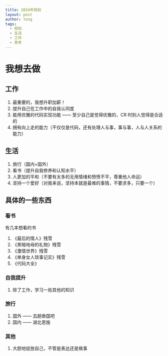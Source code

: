 ```yaml
---
title: 2024年规划
layout: post
author: tong
tags:
  - 规划
  - 生活
  - 工作
  - 思考
---
```

# 我想去做

## 工作
1. 最重要的，我想升职加薪！
2. 提升自己在工作中的自我认同度
3. 能用优雅的代码实现功能 —— 至少自己是觉得优雅的，CR 时别人觉得是合适的
4. 拥有向上走的能力（不仅仅是代码，还有处理人与事，事与事，人与人关系的能力）
## 生活
1. 旅行（国内+国外）
2. 看书（提升自我修养和认知水平）
3. 人更加的平和（不要有太多的无用情绪和愤愤不平，尊重他人命运）
4. 坚持一个爱好（对我来说，坚持本就是最难的事情，不要求多，只要一个）

## 具体的一些东西
### **看书**
有几本想看的书
1. 《最后的情人》残雪
2. 《黑暗地母的礼物》残雪
3. 《激情世界》残雪
4. 《单身女人琐事记实》残雪
5. 《代码大全》
### **自我提升**
1. 除了工作，学习一些其他的知识

### **旅行**
1. 国外 —— 去趟泰国吧
2. 国内 —— 湖北恩施

### **其他**
1. 大胆地绽放自己，不管是表达还是做事